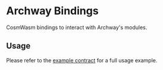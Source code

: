 # Archway Bindings

CosmWasm bindings to interact with Archway's modules.

## Usage

Please refer to the [example contract](https://github.com/archway-network/archway-bindings/tree/main/contracts/increment) for a full usage example.
